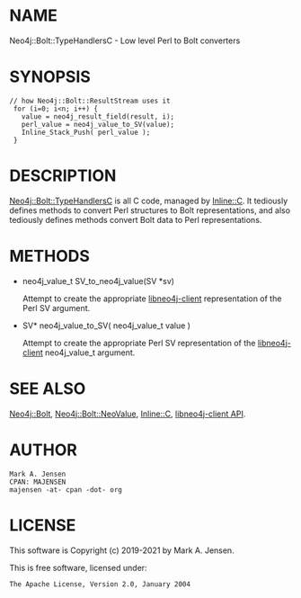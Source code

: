 # NAME

Neo4j::Bolt::TypeHandlersC - Low level Perl to Bolt converters

# SYNOPSIS

    // how Neo4j::Bolt::ResultStream uses it
     for (i=0; i<n; i++) {
       value = neo4j_result_field(result, i);
       perl_value = neo4j_value_to_SV(value);
       Inline_Stack_Push( perl_value );
     }

# DESCRIPTION

[Neo4j::Bolt::TypeHandlersC](/lib/Neo4j/Bolt/TypeHandlersC.md) is all C code, managed by [Inline::C](https://metacpan.org/pod/Inline::C).
It tediously defines methods to convert Perl structures to Bolt
representations, and also tediously defines methods convert Bolt
data to Perl representations.

# METHODS

- neo4j\_value\_t SV\_to\_neo4j\_value(SV \*sv)

    Attempt to create the appropriate
    [libneo4j-client](https://github.com/cleishm/libneo4j-client)
    representation of the Perl SV argument.

- SV\* neo4j\_value\_to\_SV( neo4j\_value\_t value )

    Attempt to create the appropriate Perl SV representation of the
    [libneo4j-client](https://github.com/cleishm/libneo4j-client)
    neo4j\_value\_t argument.

# SEE ALSO

[Neo4j::Bolt](/lib/Neo4j/Bolt.md), [Neo4j::Bolt::NeoValue](/lib/Neo4j/Bolt/NeoValue.md), [Inline::C](https://metacpan.org/pod/Inline::C),
[libneo4j-client API](http://neo4j-client.net/doc/latest/neo4j-client_8h.html).

# AUTHOR

    Mark A. Jensen
    CPAN: MAJENSEN
    majensen -at- cpan -dot- org

# LICENSE

This software is Copyright (c) 2019-2021 by Mark A. Jensen.

This is free software, licensed under:

    The Apache License, Version 2.0, January 2004
